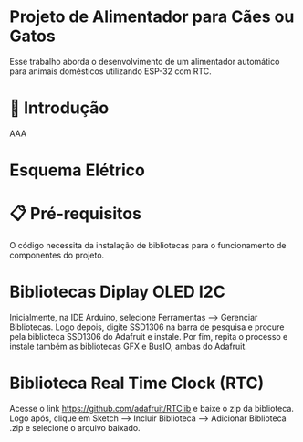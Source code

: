 # Projeto de Alimentador para Cães ou Gatos

Esse trabalho aborda o desenvolvimento de um alimentador automático para animais domésticos utilizando ESP-32 com RTC.

# 🚀 Introdução

AAA

# Esquema Elétrico 



# 📋 Pré-requisitos

O código necessita da instalação de bibliotecas para o funcionamento de componentes do projeto.

# Bibliotecas Diplay OLED I2C

Inicialmente, na IDE Arduino, selecione Ferramentas --> Gerenciar Bibliotecas. Logo depois, digite SSD1306 na barra de pesquisa e procure pela biblioteca SSD1306 do Adafruit e instale. Por fim, repita o processo e instale também as bibliotecas GFX e BusIO, ambas do Adafruit.

# Biblioteca Real Time Clock (RTC)

Acesse o link https://github.com/adafruit/RTClib e baixe o zip da biblioteca. Logo após, clique em Sketch --> Incluir Biblioteca --> Adicionar Biblioteca .zip e selecione o arquivo baixado.

